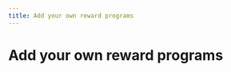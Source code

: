 ```yaml
---
title: Add your own reward programs
---
```


# Add your own reward programs

<VeGHO20RewardProgram />